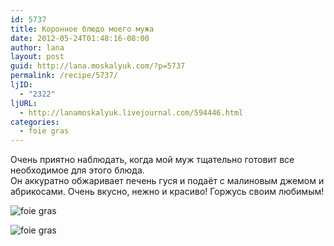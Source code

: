 ```yaml
---
id: 5737
title: Коронное блюдо моего мужа
date: 2012-05-24T01:48:16-08:00
author: lana
layout: post
guid: http://lana.moskalyuk.com/?p=5737
permalink: /recipe/5737/
ljID:
  - "2322"
ljURL:
  - http://lanamoskalyuk.livejournal.com/594446.html
categories:
  - foie gras
---
```

Очень приятно наблюдать, когда мой муж тщательно готовит все необходимое для этого блюда.  
Он аккуратно обжаривает печень гуся и подаёт с малиновым джемом и абрикосами. Очень вкусно, нежно и красиво! Горжусь своим любимым!

![foie gras](http://farm9.staticflickr.com/8158/7259777806_0ee94a5af6_z.jpg) 

![foie gras](http://farm8.staticflickr.com/7075/7259777262_1d6afa3977_z.jpg)